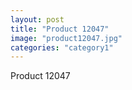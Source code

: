 ```yaml
---
layout: post
title: "Product 12047"
image: "product12047.jpg"
categories: "category1"
---
```

Product 12047
